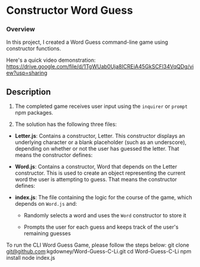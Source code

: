 
# Constructor Word Guess

### Overview

In this project, I created a Word Guess command-line game using constructor functions.

Here's a quick video demonstration: https://drive.google.com/file/d/1TgWUab0Uja8ICREiA45GkSCFl34VqQDg/view?usp=sharing

## Description

1. The completed game receives user input using the `inquirer` or `prompt` npm packages.

2. The solution has the following three files:

* **Letter.js**: Contains a constructor, Letter. This constructor displays an underlying character or a blank placeholder (such as an underscore), depending on whether or not the user has guessed the letter. That means the constructor defines:

* **Word.js**: Contains a constructor, Word that depends on the Letter constructor. This is used to create an object representing the current word the user is attempting to guess. That means the constructor defines:

* **index.js**: The file containing the logic for the course of the game, which depends on `Word.js` and:

  * Randomly selects a word and uses the `Word` constructor to store it

  * Prompts the user for each guess and keeps track of the user's remaining guesses


To run the CLI Word Guess Game, please follow the steps below:
								git clone git@github.com:kgdowney/Word-Guess-C-Li.git
        cd Word-Guess-C-Li
        npm install
        node index.js


